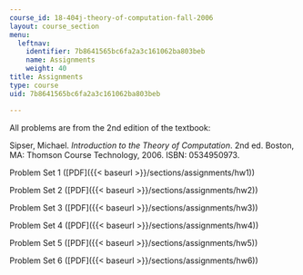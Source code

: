 ```yaml
---
course_id: 18-404j-theory-of-computation-fall-2006
layout: course_section
menu:
  leftnav:
    identifier: 7b8641565bc6fa2a3c161062ba803beb
    name: Assignments
    weight: 40
title: Assignments
type: course
uid: 7b8641565bc6fa2a3c161062ba803beb

---
```


All problems are from the 2nd edition of the textbook:

Sipser, Michael. _Introduction to the Theory of Computation_. 2nd ed. Boston, MA: Thomson Course Technology, 2006. ISBN: 0534950973.

Problem Set 1 ([PDF]({{< baseurl >}}/sections/assignments/hw1))

Problem Set 2 ([PDF]({{< baseurl >}}/sections/assignments/hw2))

Problem Set 3 ([PDF]({{< baseurl >}}/sections/assignments/hw3))

Problem Set 4 ([PDF]({{< baseurl >}}/sections/assignments/hw4))

Problem Set 5 ([PDF]({{< baseurl >}}/sections/assignments/hw5))

Problem Set 6 ([PDF]({{< baseurl >}}/sections/assignments/hw6))